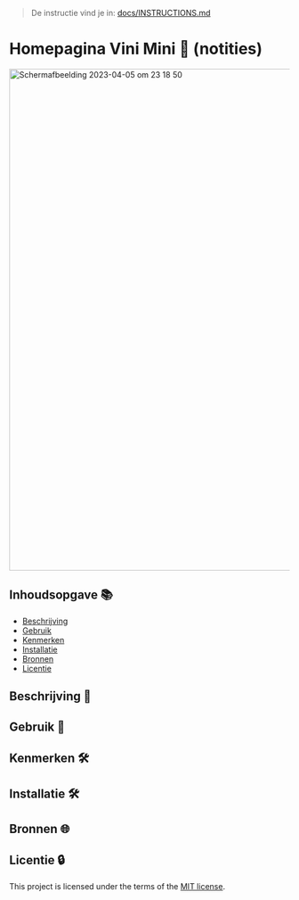 >  De instructie vind je in: [docs/INSTRUCTIONS.md](docs/INSTRUCTIONS.md)

# Homepagina Vini Mini 🥜  (notities)

<img width="900" alt="Scherm­afbeelding 2023-04-05 om 23 18 50" src="https://user-images.githubusercontent.com/112861261/230214026-87e31916-5c49-4d66-afb9-28e0fc776ebe.png">


## Inhoudsopgave 📚

  * [Beschrijving](#beschrijving)
  * [Gebruik](#gebruik)
  * [Kenmerken](#kenmerken)
  * [Installatie](#installatie)
  * [Bronnen](#bronnen)
  * [Licentie](#licentie)

## Beschrijving 📑


## Gebruik 📱
<!--Bij Gebruik staat hoe je project er uit ziet, hoe het werkt en wat je er mee kan. -->

## Kenmerken 🛠️
<!-- Bij Kenmerken staat welke technieken zijn gebruikt en hoe. Wat is de HTML structuur? Wat zijn de belangrijkste dingen in CSS? Wat is er met JS gedaan en hoe? Misschien heb je iets met NodeJS gedaan, of heb je een framwork of library gebruikt? -->

## Installatie 🛠️
<!-- Bij Instalatie staat hoe een andere developer aan jouw repo kan werken -->


## Bronnen 🌐

## Licentie 🔒

This project is licensed under the terms of the [MIT license](./LICENSE).
